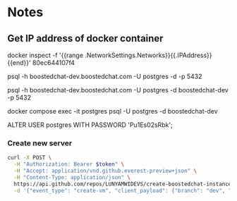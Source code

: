 # Notes

## Get IP address of docker container
docker inspect -f '{{range .NetworkSettings.Networks}}{{.IPAddress}}{{end}}' 80ec644107f4

psql -h boostedchat-dev.boostedchat.com -U postgres -d -p 5432 

psql -h boostedchat-dev.boostedchat.com -U postgres -d boostedchat-dev -p 5432


docker compose exec -it postgres psql -U postgres -d boostedchat-dev

ALTER USER postgres WITH PASSWORD 'Pu1Es02sRbk';




### Create new server

```bash
curl -X POST \
  -H "Authorization: Bearer $token" \
  -H "Accept: application/vnd.github.everest-preview+json" \
  -H "Content-Type: application/json" \
  https://api.github.com/repos/LUNYAMWIDEVS/create-boostedchat-instance/dispatches \
  -d '{"event_type": "create-vm", "client_payload": {"branch": "dev", "vm_name": "testingdev", "password":"password1", "email":"abc@email.com"}}'
```